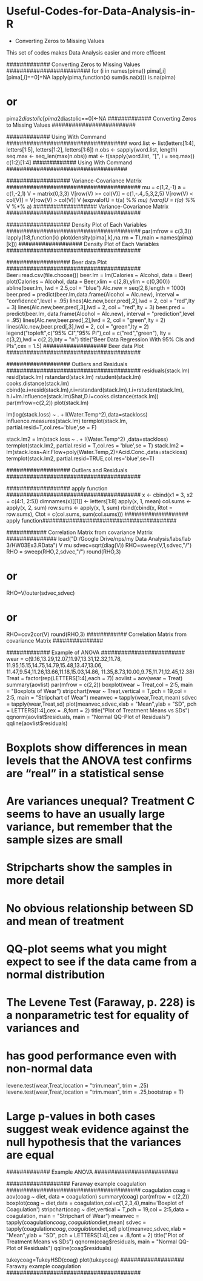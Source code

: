 # Useful-Codes-for-Data-Analysis-in-R
* Converting Zeros to Missing Values

This set of codes makes Data Analysis easier and more efficent

############# Converting Zeros to Missing Values #########################
for (i in names(pima))
  pima[,i][pima[,i]==0]=NA
lapply(pima,function(x) sum(is.na(x)))
is.na(pima)
# or 
pima2$diastolic[pima2$diastolic==0]<-NA
############# Converting Zeros to Missing Values #########################




############# Using With Command ####################################
word.list <- list(letters[1:4], letters[1:5], letters[1:2], letters[1:6])
n.obs <- sapply(word.list, length)
seq.max <- seq_len(max(n.obs))
mat <- t(sapply(word.list, "[", i = seq.max))
c(1:2)[1:4]
############# Using With Command ####################################



################### Variance-Covariance Matrix  ########################################
mu = c(1,2,-1)
a = c(1,-2,1)
V = matrix(0,3,3)
V[row(V) >= col(V)] = c(1,-.4,.5,3,2,5)
V[row(V) < col(V)] = V[row(V) > col(V)]
V
(expvalofU = t(a) %*% mu)
(varofU = t(a) %*% V %*% a)
################### Variance-Covariance Matrix  ########################################




################### Density Plot of Each Variables  ########################################
par(mfrow = c(3,3))
lapply(1:8,function(k) plot(density(pima[,k],na.rm = T),main = names(pima)[k]))
################### Density Plot of Each Variables  ########################################




################### Beer data Plot  ########################################
Beer=read.csv(file.choose())
beer.lm = lm(Calories ~ Alcohol, data = Beer)
plot(Calories ~ Alcohol, data = Beer,xlim = c(2,8),ylim = c(0,300))
abline(beer.lm, lwd = 2.5,col = "blue")
Alc.new = seq(2,8,length = 1000)
beer.pred = predict(beer.lm,data.frame(Alcohol = Alc.new),
                    interval = "confidence",level = .95)
lines(Alc.new,beer.pred[,2],lwd = 2,
      col = "red",lty = 3)
lines(Alc.new,beer.pred[,3],lwd = 2,
      col = "red",lty = 3)
beer.pred = predict(beer.lm,
                    data.frame(Alcohol = Alc.new),
                    interval = "prediction",level = .95)
lines(Alc.new,beer.pred[,2],lwd = 2,
      col = "green",lty = 2)
lines(Alc.new,beer.pred[,3],lwd = 2,
      col = "green",lty = 2)
legend("topleft",c("95% CI","95% PI"),col = c("red","green"),
       lty = c(3,2),lwd = c(2,2),bty = "n")
title("Beer Data Regression With 95% CIs and PIs",cex = 1.5)
################### Beer data Plot  ########################################


################### Outliers and Residuals  ########################################
residuals(stack.lm)
resid(stack.lm)
rstandard(stack.lm)
rstudent(stack.lm)
cooks.distance(stack.lm)
cbind(e.i=resid(stack.lm),r.i=rstandard(stack.lm),t.i=rstudent(stack.lm),
  h.i=lm.influence(stack.lm)$hat,D.i=cooks.distance(stack.lm))
par(mfrow=c(2,2))
plot(stack.lm)

lm(log(stack.loss) ~ . + I(Water.Temp^2),data=stackloss)
influence.measures(stack.lm)
termplot(stack.lm, partial.resid=T,col.res='blue',se = F)

stack.lm2 = lm(stack.loss ~ . + I(Water.Temp^2) ,data=stackloss)
termplot(stack.lm2, partial.resid = T,col.res = 'blue',se = T)
stack.lm2 = lm(stack.loss~Air.Flow+poly(Water.Temp,2)+Acid.Conc.,data=stackloss)
termplot(stack.lm2, partial.resid=TRUE,col.res='blue',se=T)

################### Outliers and Residuals  ########################################



################### apply function ########################################
x <- cbind(x1 = 3, x2 = c(4:1, 2:5))
dimnames(x)[[1]] <- letters[1:8]
apply(x, 1, mean)
col.sums <- apply(x, 2, sum)
row.sums <- apply(x, 1, sum)
rbind(cbind(x, Rtot = row.sums), Ctot = c(col.sums, sum(col.sums)))
################### apply function########################################



############  Correlation Matrix from covariance Matrix ###############
load("D:/Google Drive/nps/my Data Analysis/labs/lab 3/HW03Ex3.RData")
V
mu
sdvec=sqrt(diag(V))
RHO=sweep(V,1,sdvec,"/")
RHO = sweep(RHO,2,sdvec,"/")
round(RHO,3)
# or
RHO=V/outer(sdvec,sdvec)
# or
RHO=cov2cor(V)
round(RHO,3)
############  Correlation Matrix from covariance Matrix ###############




############# Example of ANOVA #########################
wear = c(9.16,13.29,12.07,11.97,13.31,12.32,11.78,
         11.95,15.15,14.75,14.79,15.48,13.47,13.06,
         11.47,9.54,11.26,13.66,11.18,15.03,14.86,
         11.35,8.73,10.00,9.75,11.71,12.45,12.38)
Treat = factor(rep(LETTERS[1:4],each = 7))
aovlist = aov(wear ~ Treat)
summary(aovlist)
par(mfrow = c(2,2))
boxplot(wear ~ Treat,col = 2:5, main = "Boxplots of Wear")
stripchart(wear ~ Treat,vertical = T,pch = 19,col = 2:5,
           main = "Stripchart of Wear")
meanvec = tapply(wear,Treat,mean)
sdvec = tapply(wear,Treat,sd)
plot(meanvec,sdvec,xlab = "Mean",ylab = "SD",
     pch = LETTERS[1:4],cex = .8,font = 2)
title("Plot of Treatment Means vs SDs")
qqnorm(aovlist$residuals, main = "Normal QQ-Plot of Residuals") 
qqline(aovlist$residuals)

# Boxplots show differences in mean levels that the ANOVA test confirms are “real” in a statistical sense
# Are variances unequal?  Treatment C seems to have an usually large variance, but remember that the sample sizes are small
# Stripcharts show the samples in more detail
# No obvious relationship between SD and mean of treatment
# QQ-plot seems what you might expect to see if the data came from a normal distribution


# The Levene Test (Faraway, p. 228) is a nonparametric test for equality of variances and
# has good performance even with non-normal data

levene.test(wear,Treat,location = "trim.mean", trim = .25)
levene.test(wear,Treat,location = "trim.mean", trim = .25,bootstrap = T)

# Large p-values in both cases suggest weak evidence against the null hypothesis that the variances are equal
############# Example ANOVA #########################



################### Faraway example coagulation ########################################
coagulation
coag = aov(coag ~ diet, data = coagulation)
summary(coag)
par(mfrow = c(2,2))
boxplot(coag ~ diet,data = coagulation,col=c(1,2,3,4),main='Boxplot of Coagulation')
stripchart(coag ~ diet,vertical = T,pch = 19,col = 2:5,data = coagulation,
           main = "Stripchart of Wear")
meanvec = tapply(coagulation$coag,coagulation$diet,mean)
sdvec = tapply(coagulation$coag,coagulation$diet,sd)
plot(meanvec,sdvec,xlab = "Mean",ylab = "SD",
     pch = LETTERS[1:4],cex = .8,font = 2)
title("Plot of Treatment Means vs SDs")
qqnorm(coag$residuals, main = "Normal QQ-Plot of Residuals") 
qqline(coag$residuals)

tukeycoag=TukeyHSD(coag)
plot(tukeycoag)
################### Faraway example coagulation ########################################



